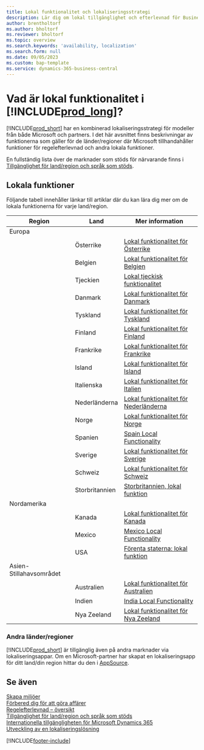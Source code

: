 ```yaml
---
title: Lokal funktionalitet och lokaliseringsstrategi
description: Lär dig om lokal tillgänglighet och efterlevnad för Business Central för de länder/regioner där Microsoft tillhandahåller den lokala funktionaliteten.
author: brentholtorf
ms.author: bholtorf
ms.reviewer: bholtorf
ms.topic: overview
ms.search.keywords: 'availability, localization'
ms.search.form: null
ms.date: 09/05/2023
ms.custom: bap-template
ms.service: dynamics-365-business-central
---
```

# <a name="what-is-local-functionality-in-"></a>Vad är lokal funktionalitet i [!INCLUDE[prod_long](includes/prod_long.md)]?

[!INCLUDE[prod_short](includes/prod_short.md)] har en kombinerad lokaliseringsstrategi för modeller från både Microsoft och partners. I det här avsnittet finns beskrivningar av funktionerna som gäller för de länder/regioner där Microsoft tillhandahåller funktioner för regelefterlevnad och andra lokala funktioner.  

En fullständig lista över de marknader som stöds för närvarande finns i [Tillgänglighet för land/region och språk som stöds](/dynamics365/business-central/dev-itpro/compliance/apptest-countries-and-translations?toc=/dynamics365/business-central/toc.json).  

## <a name="local-functionality"></a>Lokala funktioner

Följande tabell innehåller länkar till artiklar där du kan lära dig mer om de lokala funktionerna för varje land/region.

| Region | Land | Mer information |
| --- | --- |--- |
| Europa |  | |
|        | Österrike | [Lokal funktionalitet för Österrike](localfunctionality/austria/austria-local-functionality.md) |
|        | Belgien | [Lokal funktionalitet för Belgien](localfunctionality/belgium/belgium-local-functionality.md) |
|        | Tjeckien | [Lokal tjeckisk funktionalitet](localfunctionality/czech/czech-local-functionality.md) |
|        | Danmark | [Lokal funktionalitet för Danmark](localfunctionality/denmark/denmark-local-functionality.md) |
|        | Tyskland | [Lokal funktionalitet för Tyskland](localfunctionality/germany/germany-local-functionality.md) |
|        | Finland | [Lokal funktionalitet för Finland](localfunctionality/finland/finland-local-functionality.md) |
|        | Frankrike | [Lokal funktionalitet för Frankrike](localfunctionality/france/france-local-functionality.md) |
|        | Island | [Lokal funktionalitet för Island](localfunctionality/iceland/iceland-local-functionality.md) |
|        | Italienska | [Lokal funktionalitet för Italien](localfunctionality/italy/italy-local-functionality.md) |
|        | Nederländerna | [Lokal funktionalitet för Nederländerna](localfunctionality/netherlands/netherlands-local-functionality.md) |
|        | Norge | [Lokal funktionalitet för Norge](localfunctionality/norway/norway-local-functionality.md) |
|        | Spanien | [Spain Local Functionality](localfunctionality/spain/spain-local-functionality.md) |
|        | Sverige | [Lokal funktionalitet för Sverige](localfunctionality/sweden/sweden-local-functionality.md) |
|        | Schweiz | [Lokal funktionalitet för Schweiz](localfunctionality/switzerland/switzerland-local-functionality.md) |
|        | Storbritannien | [Storbritannien, lokal funktion](localfunctionality/unitedkingdom/united-kingdom-local-functionality.md) |
| Nordamerika |       |  |
|        | Kanada|[Lokal funktionalitet för Kanada](localfunctionality/canada/canada-local-functionality.md) |
|        | Mexico | [Mexico Local Functionality](localfunctionality/mexico/mexico-local-functionality.md) |
|        | USA|[Förenta staterna: lokal funktion](localfunctionality/unitedstates/united-states-local-functionality.md) |
| Asien-Stillahavsområdet |       |  |
|        | Australien | [Lokal funktionalitet för Australien](localfunctionality/australia/australia-local-functionality.md) |
|        | Indien | [India Local Functionality](LocalFunctionality/India/india-local-functionality.md) |
|        | Nya Zeeland | [Lokal funktionalitet för Nya Zeeland](localfunctionality/newzealand/new-zealand-local-functionality.md) |

### <a name="other-countriesregions"></a>Andra länder/regioner

[!INCLUDE[prod_short](includes/prod_short.md)] är tillgänglig även på andra marknader via lokaliseringsappar. Om en Microsoft-partner har skapat en lokaliseringsapp för ditt land/din region hittar du den i [AppSource](https://go.microsoft.com/fwlink/?linkid=2081646).

## <a name="see-also"></a>Se även

[Skapa miljöer](/dynamics365/business-central/dev-itpro/administration/tenant-admin-center-environments)  
[Förbered dig för att göra affärer](ui-get-ready-business.md)  
[Regelefterlevnad – översikt](compliance/compliance-overview.md)  
[Tillgänglighet för land/region och språk som stöds](/dynamics365/business-central/dev-itpro/compliance/apptest-countries-and-translations?toc=/dynamics365/business-central/toc.json)  
[Internationella tillgängligheten för Microsoft Dynamics 365](/dynamics365/get-started/availability)  
[Utveckling av en lokaliseringslösning](/dynamics365/business-central/dev-itpro/developer/readiness/readiness-develop-localization)  


[!INCLUDE[footer-include](includes/footer-banner.md)]

